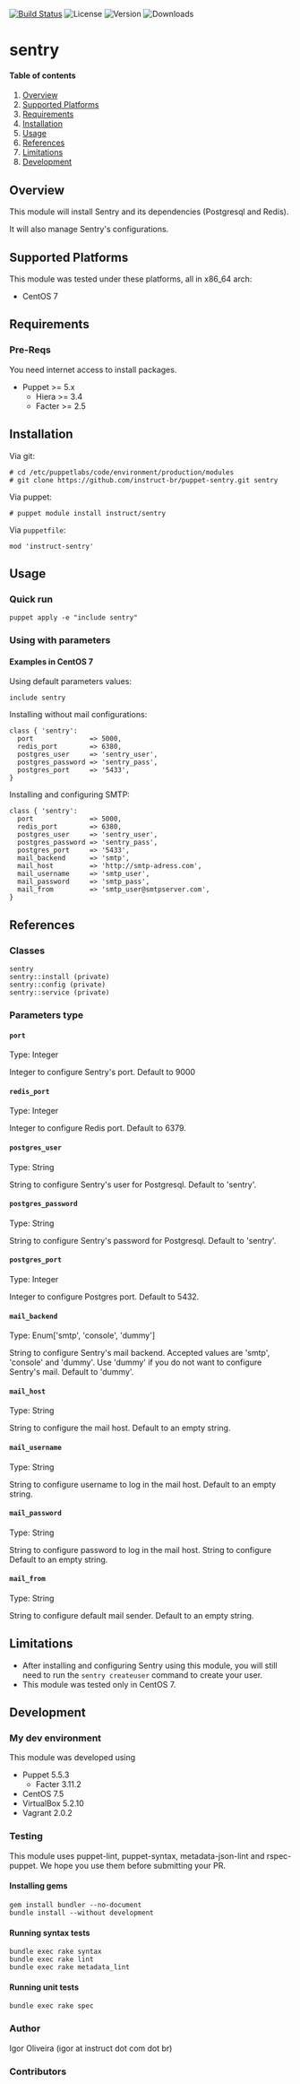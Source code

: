 [![Build Status](https://travis-ci.org/instruct-br/puppet-sentry.svg?branch=master)](https://travis-ci.org/instruct-br/puppet-sentry) ![License](https://img.shields.io/badge/license-Apache%202-blue.svg) ![Version](https://img.shields.io/puppetforge/v/instructbr/sentry.svg) ![Downloads](https://img.shields.io/puppetforge/dt/instructbr/sentry.svg)

# sentry

#### Table of contents

1. [Overview](#overview)
1. [Supported Platforms](#supported-platforms)
1. [Requirements](#requirements)
1. [Installation](#installation)
1. [Usage](#usage)
1. [References](#references)
1. [Limitations](#limitations)
1. [Development](#development)

## Overview

This module will install Sentry and its dependencies (Postgresql and Redis).

It will also manage Sentry's configurations.

## Supported Platforms

This module was tested under these platforms, all in x86_64 arch:

- CentOS 7

## Requirements

### Pre-Reqs

You need internet access to install packages.

- Puppet >= 5.x
  - Hiera >= 3.4
  - Facter >= 2.5

## Installation

Via git:

    # cd /etc/puppetlabs/code/environment/production/modules
    # git clone https://github.com/instruct-br/puppet-sentry.git sentry

Via puppet:

    # puppet module install instruct/sentry

Via `puppetfile`:

    mod 'instruct-sentry'

## Usage

### Quick run

    puppet apply -e "include sentry"

### Using with parameters

#### Examples in CentOS 7

Using default parameters values:

```puppet
include sentry
```

Installing without mail configurations:

```puppet
class { 'sentry':
  port              => 5000,
  redis_port        => 6380,
  postgres_user     => 'sentry_user',
  postgres_password => 'sentry_pass',
  postgres_port     => '5433',
}
```

Installing and configuring SMTP:

```puppet
class { 'sentry':
  port              => 5000,
  redis_port        => 6380,
  postgres_user     => 'sentry_user',
  postgres_password => 'sentry_pass',
  postgres_port     => '5433',
  mail_backend      => 'smtp',
  mail_host         => 'http://smtp-adress.com',
  mail_username     => 'smtp_user',
  mail_password     => 'smtp_pass',
  mail_from         => 'smtp_user@smtpserver.com',
}
```

## References

### Classes

```puppet
sentry
sentry::install (private)
sentry::config (private)
sentry::service (private)
```

### Parameters type

#### `port`

Type: Integer

Integer to configure Sentry's port. Default to 9000

#### `redis_port`

Type: Integer

Integer to configure Redis port. Default to 6379.

#### `postgres_user`

Type: String

String to configure Sentry's user for Postgresql. Default to 'sentry'.

#### `postgres_password`

Type: String

String to configure Sentry's password for Postgresql. Default to 'sentry'.

#### `postgres_port`

Type: Integer

Integer to configure Postgres port. Default to 5432.

#### `mail_backend`

Type: Enum['smtp', 'console', 'dummy']

String to configure Sentry's mail backend. Accepted values are 'smtp', 'console' and 'dummy'. Use 'dummy' if you do not want to configure Sentry's mail. Default to 'dummy'.

#### `mail_host`

Type: String

String to configure the mail host. Default to an empty string.

#### `mail_username`

Type: String

String to configure username to log in the mail host. Default to an empty string.

#### `mail_password`

Type: String

String to configure password to log in the mail host. String to configure Default to an empty string.

#### `mail_from`

Type: String

String to configure default mail sender. Default to an empty string.


## Limitations

- After installing and configuring Sentry using this module, you will still need to run the `sentry createuser` command to create your user.
- This module was tested only in CentOS 7.

## Development

### My dev environment

This module was developed using

- Puppet 5.5.3
  - Facter 3.11.2
- CentOS 7.5
- VirtualBox 5.2.10
- Vagrant 2.0.2

### Testing

This module uses puppet-lint, puppet-syntax, metadata-json-lint and rspec-puppet. We hope you use them before submitting your PR.

#### Installing gems

    gem install bundler --no-document
    bundle install --without development

#### Running syntax tests

    bundle exec rake syntax
    bundle exec rake lint
    bundle exec rake metadata_lint

#### Running unit tests

    bundle exec rake spec

### Author

Igor Oliveira (igor at instruct dot com dot br)

### Contributors

